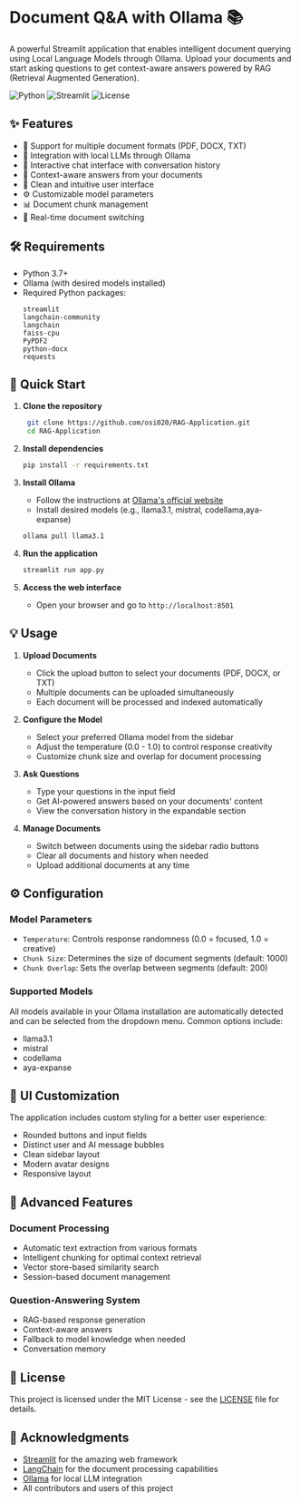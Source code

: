 # Document Q&A with Ollama 📚

A powerful Streamlit application that enables intelligent document querying using Local Language Models through Ollama. Upload your documents and start asking questions to get context-aware answers powered by RAG (Retrieval Augmented Generation).

![Python](https://img.shields.io/badge/Python-3.7+-blue.svg)
![Streamlit](https://img.shields.io/badge/Streamlit-1.0+-red.svg)
![License](https://img.shields.io/badge/License-MIT-green.svg)

## ✨ Features

- 📄 Support for multiple document formats (PDF, DOCX, TXT)
- 🤖 Integration with local LLMs through Ollama
- 💬 Interactive chat interface with conversation history
- 🎯 Context-aware answers from your documents
- 🎨 Clean and intuitive user interface
- ⚙️ Customizable model parameters
- 📊 Document chunk management
- 🔄 Real-time document switching

## 🛠️ Requirements

- Python 3.7+
- Ollama (with desired models installed)
- Required Python packages:
  ```
  streamlit
  langchain-community
  langchain
  faiss-cpu
  PyPDF2
  python-docx
  requests
  ```

## 🚀 Quick Start

1. **Clone the repository**
   ```bash
    git clone https://github.com/osi020/RAG-Application.git
    cd RAG-Application

   ```

2. **Install dependencies**
   ```bash
   pip install -r requirements.txt
   ```

3. **Install Ollama**
   - Follow the instructions at [Ollama's official website](https://ollama.ai/)
   - Install desired models (e.g., llama3.1, mistral, codellama,aya-expanse)
   ```bash
   ollama pull llama3.1
   ```

4. **Run the application**
   ```bash
   streamlit run app.py
   ```

5. **Access the web interface**
   - Open your browser and go to `http://localhost:8501`

## 💡 Usage

1. **Upload Documents**
   - Click the upload button to select your documents (PDF, DOCX, or TXT)
   - Multiple documents can be uploaded simultaneously
   - Each document will be processed and indexed automatically

2. **Configure the Model**
   - Select your preferred Ollama model from the sidebar
   - Adjust the temperature (0.0 - 1.0) to control response creativity
   - Customize chunk size and overlap for document processing

3. **Ask Questions**
   - Type your questions in the input field
   - Get AI-powered answers based on your documents' content
   - View the conversation history in the expandable section

4. **Manage Documents**
   - Switch between documents using the sidebar radio buttons
   - Clear all documents and history when needed
   - Upload additional documents at any time

## ⚙️ Configuration

### Model Parameters
- `Temperature`: Controls response randomness (0.0 = focused, 1.0 = creative)
- `Chunk Size`: Determines the size of document segments (default: 1000)
- `Chunk Overlap`: Sets the overlap between segments (default: 200)

### Supported Models
All models available in your Ollama installation are automatically detected and can be selected from the dropdown menu. Common options include:
- llama3.1
- mistral
- codellama
- aya-expanse

## 🎨 UI Customization

The application includes custom styling for a better user experience:
- Rounded buttons and input fields
- Distinct user and AI message bubbles
- Clean sidebar layout
- Modern avatar designs
- Responsive layout

## 🔧 Advanced Features

### Document Processing
- Automatic text extraction from various formats
- Intelligent chunking for optimal context retrieval
- Vector store-based similarity search
- Session-based document management

### Question-Answering System
- RAG-based response generation
- Context-aware answers
- Fallback to model knowledge when needed
- Conversation memory

## 📝 License

This project is licensed under the MIT License - see the [LICENSE](LICENSE) file for details.

## 🙏 Acknowledgments

- [Streamlit](https://streamlit.io/) for the amazing web framework
- [LangChain](https://langchain.org/) for the document processing capabilities
- [Ollama](https://ollama.ai/) for local LLM integration
- All contributors and users of this project

